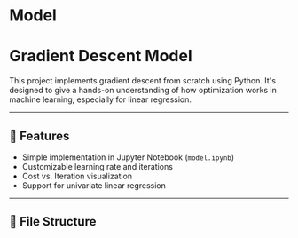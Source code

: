 # Model

# Gradient Descent Model

This project implements gradient descent from scratch using Python. It's designed to give a hands-on understanding of how optimization works in machine learning, especially for linear regression.

---

## 🚀 Features

- Simple implementation in Jupyter Notebook (`model.ipynb`)
- Customizable learning rate and iterations
- Cost vs. Iteration visualization
- Support for univariate linear regression

---

## 📁 File Structure

